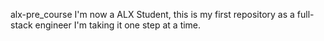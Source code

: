 alx-pre_course
I'm now a ALX Student, this is my first repository as a full-stack engineer
I'm taking it one step at a time.
